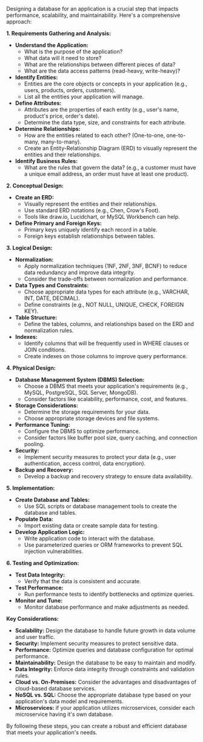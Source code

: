 Designing a database for an application is a crucial step that impacts performance, scalability, and maintainability. Here's a comprehensive approach:

**1. Requirements Gathering and Analysis:**

* **Understand the Application:**
    * What is the purpose of the application?
    * What data will it need to store?
    * What are the relationships between different pieces of data?
    * What are the data access patterns (read-heavy, write-heavy)?
* **Identify Entities:**
    * Entities are the core objects or concepts in your application (e.g., users, products, orders, customers).
    * List all the entities your application will manage.
* **Define Attributes:**
    * Attributes are the properties of each entity (e.g., user's name, product's price, order's date).
    * Determine the data type, size, and constraints for each attribute.
* **Determine Relationships:**
    * How are the entities related to each other? (One-to-one, one-to-many, many-to-many).
    * Create an Entity-Relationship Diagram (ERD) to visually represent the entities and their relationships.
* **Identify Business Rules:**
    * What are the rules that govern the data? (e.g., a customer must have a unique email address, an order must have at least one product).

**2. Conceptual Design:**

* **Create an ERD:**
    * Visually represent the entities and their relationships.
    * Use standard ERD notations (e.g., Chen, Crow's Foot).
    * Tools like draw.io, Lucidchart, or MySQL Workbench can help.
* **Define Primary and Foreign Keys:**
    * Primary keys uniquely identify each record in a table.
    * Foreign keys establish relationships between tables.

**3. Logical Design:**

* **Normalization:**
    * Apply normalization techniques (1NF, 2NF, 3NF, BCNF) to reduce data redundancy and improve data integrity.
    * Consider the trade-offs between normalization and performance.
* **Data Types and Constraints:**
    * Choose appropriate data types for each attribute (e.g., VARCHAR, INT, DATE, DECIMAL).
    * Define constraints (e.g., NOT NULL, UNIQUE, CHECK, FOREIGN KEY).
* **Table Structure:**
    * Define the tables, columns, and relationships based on the ERD and normalization rules.
* **Indexes:**
    * Identify columns that will be frequently used in WHERE clauses or JOIN conditions.
    * Create indexes on those columns to improve query performance.

**4. Physical Design:**

* **Database Management System (DBMS) Selection:**
    * Choose a DBMS that meets your application's requirements (e.g., MySQL, PostgreSQL, SQL Server, MongoDB).
    * Consider factors like scalability, performance, cost, and features.
* **Storage Considerations:**
    * Determine the storage requirements for your data.
    * Choose appropriate storage devices and file systems.
* **Performance Tuning:**
    * Configure the DBMS to optimize performance.
    * Consider factors like buffer pool size, query caching, and connection pooling.
* **Security:**
    * Implement security measures to protect your data (e.g., user authentication, access control, data encryption).
* **Backup and Recovery:**
    * Develop a backup and recovery strategy to ensure data availability.

**5. Implementation:**

* **Create Database and Tables:**
    * Use SQL scripts or database management tools to create the database and tables.
* **Populate Data:**
    * Import existing data or create sample data for testing.
* **Develop Application Logic:**
    * Write application code to interact with the database.
    * Use parameterized queries or ORM frameworks to prevent SQL injection vulnerabilities.

**6. Testing and Optimization:**

* **Test Data Integrity:**
    * Verify that the data is consistent and accurate.
* **Test Performance:**
    * Run performance tests to identify bottlenecks and optimize queries.
* **Monitor and Tune:**
    * Monitor database performance and make adjustments as needed.

**Key Considerations:**

* **Scalability:** Design the database to handle future growth in data volume and user traffic.
* **Security:** Implement security measures to protect sensitive data.
* **Performance:** Optimize queries and database configuration for optimal performance.
* **Maintainability:** Design the database to be easy to maintain and modify.
* **Data Integrity:** Enforce data integrity through constraints and validation rules.
* **Cloud vs. On-Premises:** Consider the advantages and disadvantages of cloud-based database services.
* **NoSQL vs. SQL:** Choose the appropriate database type based on your application's data model and requirements.
* **Microservices:** if your application utilizes microservices, consider each microservice having it's own database.

By following these steps, you can create a robust and efficient database that meets your application's needs.
